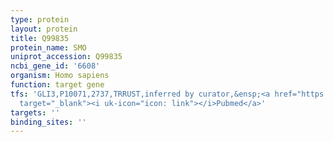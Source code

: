 ```yaml
---
type: protein
layout: protein
title: Q99835
protein_name: SMO
uniprot_accession: Q99835
ncbi_gene_id: '6608'
organism: Homo sapiens
function: target gene
tfs: 'GLI3,P10071,2737,TRRUST,inferred by curator,&ensp;<a href="https://www.ncbi.nlm.nih.gov/pubmed/?term=15072830%5Buid%5D"
  target="_blank"><i uk-icon="icon: link"></i>Pubmed</a>'
targets: ''
binding_sites: ''
---
```

